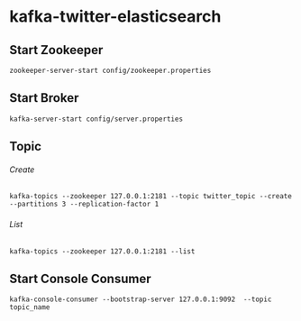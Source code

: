 # kafka-twitter-elasticsearch

## Start Zookeeper
    zookeeper-server-start config/zookeeper.properties

## Start Broker
    kafka-server-start config/server.properties

## Topic
###### Create
    kafka-topics --zookeeper 127.0.0.1:2181 --topic twitter_topic --create --partitions 3 --replication-factor 1
###### List
    kafka-topics --zookeeper 127.0.0.1:2181 --list

## Start Console Consumer
    kafka-console-consumer --bootstrap-server 127.0.0.1:9092  --topic topic_name

